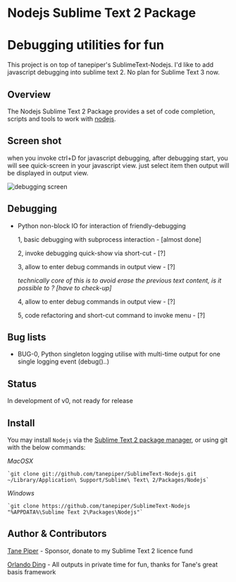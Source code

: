 Nodejs Sublime Text 2 Package
=============================

# Debugging utilities for fun

This project is on top of tanepiper's SublimeText-Nodejs. I'd like to add javascript debugging into sublime text 2. No plan for Sublime Text 3 now.

Overview
--------
The Nodejs Sublime Text 2 Package provides a set of code completion, scripts and tools to work with
[nodejs](http://nodejs.org).

Screen shot
--------------
when you invoke ctrl+D for javascript debugging, after debugging start, you will see quick-screen in your javascript view. just select item then output will be displayed in output view.

![debugging screen](https://raw.github.com/llv22/SublimeText-Nodejs/master/screenshots/Screenshot.jpg)

Debugging
---------------
* Python non-block IO for interaction of friendly-debugging
  
  1, basic debugging with subprocess interaction - [almost done]
  
  2, invoke debugging quick-show via short-cut - [?]
  
  3, allow to enter debug commands in output view - [?]

	*technically core of this is to avoid erase the previous text content, is it possible to ? [have to check-up]*
  
  4, allow to enter debug commands in output view - [?]
  
  5, code refactoring and short-cut command to invoke menu - [?]

Bug lists
---------------
* BUG-0, Python singleton logging utilise with multi-time output for one single logging event (debug()..)


Status
--------------
In development of v0, not ready for release

Install
-------
You may install `Nodejs` via the [Sublime Text 2 package manager](http://wbond.net/sublime_packages/package_control),
or using git with the below commands:

*MacOSX*

    `git clone git://github.com/tanepiper/SublimeText-Nodejs.git ~/Library/Application\ Support/Sublime\ Text\ 2/Packages/Nodejs`

*Windows*

    `git clone https://github.com/tanepiper/SublimeText-Nodejs "%APPDATA%\Sublime Text 2\Packages\Nodejs"`

Author & Contributors
----------------------
[Tane Piper](http://twitter.com/tanepiper) - Sponsor, donate to my Sublime Text 2 licence fund

[Orlando Ding](http://weibo.com/orlando22) - All outputs in private time for fun, thanks for Tane's great basis framework


